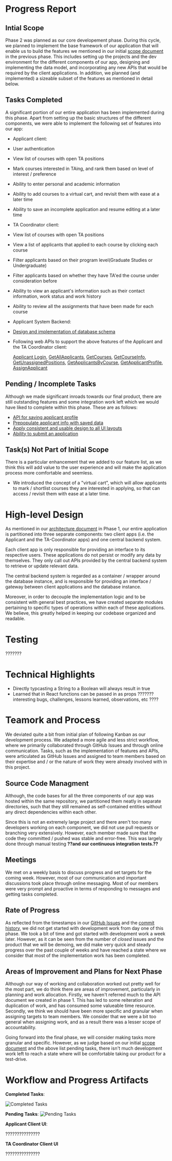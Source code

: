 # Progress Report

## Intial Scope

Phase 2 was planned as our core developement phase. During this cycle, we planned to implement the base framework of our application that will enable us to build the features we mentioned in our initial [scope document]() in the previous phase. This includes setting up the projects and the dev environment for the different components of our app, designing and implementing the data model, and incorporating any new APIs that would be required by the client applications. In addition, we planned (and implemented) a sizeable subset of the features as mentioned in detail below.

## Tasks Completed
A significant portion of our entire application has been implemented during this phase. Apart from setting up the basic structures of the different components, we were able to implement the following set of features into our app:

* Applicant client:
 * User authentication
 * View list of courses with open TA positions
 * Mark courses interested in TAing, and rank them based on level of interest / preference
 * Ability to enter personal and academic information
 * Ability to add courses to a virtual cart, and revisit them with ease at a later time
 * Ability to save an incomplete application and resume editing at a later time

* TA Coordinator client:
 * View list of courses with open TA positions
 * View a list of applicants that applied to each course by clicking each course
 * Filter applicants based on their program level(Graduate Studies or Undergraduate)
 * Filter applicants based on whether they have TA'ed the course under consideration before
 * Ability to view an applicant's information such as their contact information, work status and work history
 * Ability to review all the assignments that have been made for each course

* Applicant System Backend:
 * [Design and implementation of database schema](https://github.com/csc302-2017-spring/proj-TopOfTheHeap/issues/22)
 * Following web APIs to support the above features of the Applicant and the TA Coordinator client:
   
     [Applicant Login](https://github.com/csc302-2017-spring/proj-TopOfTheHeap/issues/21), [GetAllApplicants](https://github.com/csc302-2017-spring/proj-TopOfTheHeap/issues/23), [GetCourses](https://github.com/csc302-2017-spring/proj-TopOfTheHeap/issues/30), [GetCourseInfo](https://github.com/csc302-2017-spring/proj-TopOfTheHeap/issues/31), [GetUnassignedPositions](https://github.com/csc302-2017-spring/proj-TopOfTheHeap/issues/38), [GetApplicantsByCourse](https://github.com/csc302-2017-spring/proj-TopOfTheHeap/issues/39), [GetApplicantProfile](https://github.com/csc302-2017-spring/proj-TopOfTheHeap/issues/53), [AssignApplicant](https://github.com/csc302-2017-spring/proj-TopOfTheHeap/issues/68)
     
## Pending / Incomplete Tasks
Although we made significant inroads towards our final product, there are still outstanding features and some integration work left which we would have liked to complete within this phase. These are as follows:

* [API for saving applicant profile](https://github.com/csc302-2017-spring/proj-TopOfTheHeap/issues/52)
* [Prepopulate applicant info with saved data](https://github.com/csc302-2017-spring/proj-TopOfTheHeap/issues/61)
* [Apply consistent and usable design to all UI layouts](https://github.com/csc302-2017-spring/proj-TopOfTheHeap/issues/36)
* [Ability to submit an application](https://github.com/csc302-2017-spring/proj-TopOfTheHeap/issues/75)

## Task(s) Not Part of Initial Scope
There is a particular enhancement that we added to our feature list, as we think this will add value to the user experience and will make the application process more comfortable and seemless.

* We introduced the concept of a "virtual cart", which will allow applicants to mark / shortlist courses they are interested in applying, so that can access / revisit them with ease at a later time.



# High-level Design
As mentioned in our [architecture document](../phase1/Arch.md) in Phase 1, our entire application is partitioned into three separate components: two client apps (i.e. the Applicant and the TA-Coordinator apps) and one central backend system.

Each client app is only responsible for providing an interface to its respective users. These applications do not persist or modify any data by themselves. They only call out APIs provided by the central backend system to retrieve or update relevant data.

The central backend system is regarded as a container / wrapper around the database instance, and is responsible for providing  an interface / gateway between client applications and the database instance.

Moreover, in order to decouple the implementation logic and to be consistent with general best practices, we have created separate modules pertaining to specific types of operations within each of these applications. We believe, this greatly helped in keeping our codebase organized and readable.

# Testing
???????

# Technical Highlights
* Directly typcasting a String to a Boolean will always result in true
* Learned that in React functions can be passed in as props
??????? interesting bugs, challenges, lessons learned, observations, etc ????

# Teamork and Process
We deviated quite a bit from initial plan of following Kanban as our development process. We adapted a more agile and less strict workflow, where we primarily collaborated through GitHub Issues and through online communication. Tasks, such as the implementation of features and APIs, were articulated as GitHub Issues and assigned to team members based on their expertise and / or the nature of work they were already involved with in this project.

## Source Code Managment
Although, the code bases for all the three components of our app was hosted within the same repository, we partitioned them neatly in separate directories, such that they still remained as self-contained entities without any direct dependencies within each other.

Since this is not an extremely large project and there aren't too many developers working on each component, we did not use pull requests or branching very extensively. However, each member made sure that the code they committed / pushed was stable and error-free. This was largely done through manual testing __??__and our continuous integration tests.__??__

## Meetings
We met on a weekly basis to discuss progress and set targets for the coming week. However, most of our communication and important discussions took place through online messaging. Most of our members were very prompt and proactive in terms of responding to messages and getting tasks completed.

## Rate of Progress
As reflected from the timestamps in our [GitHub Issues](https://github.com/csc302-2017-spring/proj-TopOfTheHeap/issues?q=is%3Aissue+is%3Aclosed) and the [commit history](https://github.com/csc302-2017-spring/proj-TopOfTheHeap/commits/master), we did not get started with development work from day one of this phase. We took a bit of time and got started with development work a week later. However, as it can be seen from the number of *closed* issues and the product that we will be demoing, we did make very quick and steady progress over the past couple of weeks and have reached a state where we consider that most of the implementation work has been completed.

## Areas of Improvement and Plans for Next Phase
Although our way of working and collaboration worked out pretty well for the most part, we do think there are areas of improvement, particularly in planning and work allocation. Firstly, we haven't referred much to the API document we created in phase 1. This has led to some reiteration and duplication of work, and has consumed some valueable time resource. Secondly, we think we should have been more specific and granular when assigning targets to team members. We consider that we were a bit too general when assigning work, and as a result there was a lesser scope of accountability.

Going forward into the final phase, we will consider making tasks more granular and specific. However, as we judge based on our initial [scope document](../phase1/Scope.md) and the above list pending tasks, there isn't much development work left to reach a state where will be comfortable taking our product for a test-drive.

# Workflow and Progress Artifacts
__Completed Tasks__:

![Completed Tasks](screenshots/completed_tasks.png)

__Pending Tasks__:
![Pending Tasks](screenshots/pending_tasks.png)

__Applicant Client UI__:

???????????????

__TA Coordinator Client UI__

???????????????